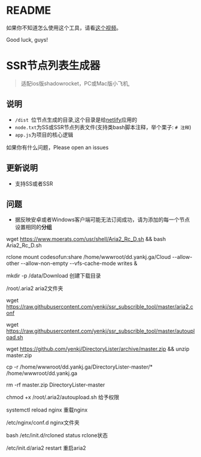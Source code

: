 # README
如果你不知道怎么使用这个工具，请看[这个视频](https://www.youtube.com/watch?v=1Pm2gzSDaX0)。

Good luck, guys!

# SSR节点列表生成器
> 适配ios版shadowrocket，PC或Mac版小飞机,

## 说明
- `/dist `位节点生成的目录,这个目录是给[netlify](https://app.netlify.com/)应用的
- `node.txt`为SS或SSR节点列表文件(支持类bash脚本注释，举个栗子: `# 注释`)
- `app.js`为项目的核心逻辑

如果你有什么问题，Please open an issues


## 更新说明
- 支持SS或者SSR

## 问题
- 据反映安卓或者Windows客户端可能无法订阅成功，请为添加的每一个节点设置相同的**分组**



wget https://www.moerats.com/usr/shell/Aria2_Rc_D.sh && bash Aria2_Rc_D.sh

rclone mount codesofun:share /home/wwwroot/dd.yankj.ga/Cloud --allow-other --allow-non-empty --vfs-cache-mode writes &

mkdir -p /data/Download  创建下载目录

/root/.aria2    aria2文件夹

wget https://raw.githubusercontent.com/yenkj/ssr_subscrible_tool/master/aria2.conf

wget https://raw.githubusercontent.com/yenkj/ssr_subscrible_tool/master/autoupload.sh

wget https://github.com/yenkj/DirectoryLister/archive/master.zip && unzip master.zip

cp -r  /home/wwwroot/dd.yankj.ga/DirectoryLister-master/* /home/wwwroot/dd.yankj.ga 

rm -rf master.zip DirectoryLister-master

chmod +x /root/.aria2/autoupload.sh 给予权限

systemctl reload nginx      重载nginx

/etc/nginx/conf.d         nginx文件夹

bash /etc/init.d/rcloned status   rclone状态

/etc/init.d/aria2 restart   重启aria2
